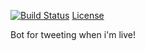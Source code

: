 [![Build Status](https://travis-ci.org/iLuiizUHD/AestheticsBot.svg?branch=master)](https://travis-ci.org/iLuiizUHD/AestheticsBot)
[License](https://img.shields.io/github/license/iluiizuhd/AestheticsBot.svg?style=flat-square)

Bot for tweeting when i'm live!
